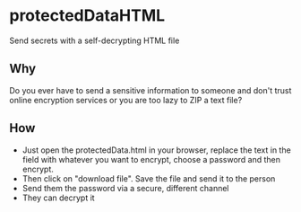 # protectedDataHTML
Send secrets with a self-decrypting HTML file

## Why
Do you ever have to send a sensitive information to someone and don't trust online encryption services or you are too lazy to ZIP a text file?

## How
- Just open the protectedData.html in your browser, replace the text in the field with whatever you want to encrypt, choose a password and then encrypt.
- Then click on "download file". Save the file and send it to the person
- Send them the password via a secure, different channel
- They can decrypt it
